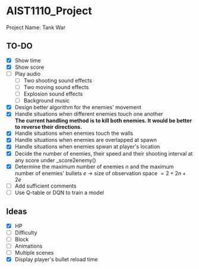 # AIST1110_Project
Project Name: Tank War

## TO-DO
- [x] Show time
- [x] Show score
- [ ] Play audio
  - [ ] Two shooting sound effects
  - [ ] Two moving sound effects
  - [ ] Explosion sound effects
  - [ ] Background music
- [x] Design better algorithm for the enemies' movement
- [x] Handle situations when different enemies touch one another\
  **The current handling method is to kill both enemies. It would be better to reverse their directions.**
- [x] Handle situations when enemies touch the walls
- [x] Handle situations when enemies are overlapped at spawn
- [x] Handle situations when enemies spwan at player's location
- [x] Decide the number of enemies, their speed and their shooting interval at any score under _score2enemy()
- [x] Determine the maximum number of enemies $n$ and the maximum number of enemies' bullets $e$ -> size of observation space $=2 + 2n + 2e$
- [ ] Add sufficient comments
- [ ] Use Q-table or DQN to train a model

## Ideas
- [x] HP
- [ ] Difficulty
- [ ] Block
- [ ] Animations
- [ ] Multiple scenes
- [x] Display player's bullet reload time
